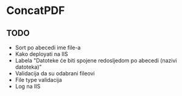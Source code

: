 # ConcatPDF

## TODO
- Sort po abecedi ime file-a
- Kako deployati na IIS
- Labela "Datoteke će biti spojene redosljedom po abecedi (nazivi datoteka)"
- Validacija da su odabrani fileovi
- File type validacija
- Log na IIS
